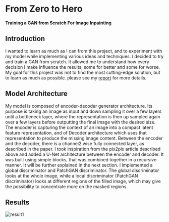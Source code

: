 # From Zero to Hero
**Training a GAN from Scratch
For Image Inpainting**
##  Introduction
I wanted to learn as much as I can from this project, and to experiment with my model while implementing various ideas and techniques. I decided to try and train a GAN from
scratch. It allowed me to understand how every decision I make influence the
results, some for better and some for worse. My goal for this project was not to find the most cutting-edge solution, but to learn as much as possible. 
please see my [report](Image_inpainting___From_Zero_To_Hero.pdf) for more details.

##  Model Architecture
My model is composed of encoder-decoder generator architecture. Its
purpose is taking an image as input and down sampling it over a few layers
until a bottleneck layer, where the representation is then up sampled again over
a few layers before outputting the final image with the desired size. The encoder
is capturing the context of an image into a compact latent feature representation, and of Decoder architecture which uses that representation to produce the
missing image content. Between the encoder and the decoder, there is a channel2
wise fully connected layer, as described in the paper. I took inspiration from
the pix2pix  article described above and added a U-Net architecture between
the encoder and decoder. It was built using simple blocks, that was combined
together in a recursive manner. It will be further explained in the next section.
I implemented a global discriminator and PatchGAN discriminator. The global
discriminator looks at the whole image, while a local discriminator (PatchGAN
discriminator) looks at different regions of the filled image, which may give the
possibility to concentrate more on the masked regions.

## Results
![result1](results1.png) 


